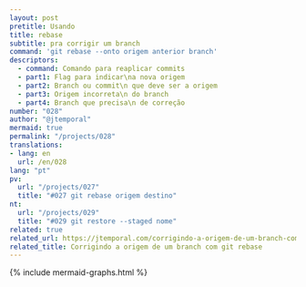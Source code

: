 ```yaml
---
layout: post
pretitle: Usando
title: rebase
subtitle: pra corrigir um branch
command: 'git rebase --onto origem anterior branch'
descriptors:
  - command: Comando para reaplicar commits
  - part1: Flag para indicar\na nova origem
  - part2: Branch ou commit\n que deve ser a origem
  - part3: Origem incorreta\n do branch
  - part4: Branch que precisa\n de correção
number: "028"
author: "@jtemporal"
mermaid: true
permalink: "/projects/028"
translations:
- lang: en
  url: /en/028
lang: "pt"
pv:
  url: "/projects/027"
  title: "#027 git rebase origem destino"
nt:
  url: "/projects/029"
  title: "#029 git restore --staged nome"
related: true
related_url: https://jtemporal.com/corrigindo-a-origem-de-um-branch-com-git-rebase/?utm_source=gitfichas
related_title: Corrigindo a origem de um branch com git rebase
---
```


{% include mermaid-graphs.html %}
